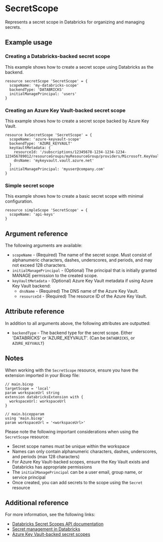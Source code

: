 ﻿---
category: "Workspace"
---

# SecretScope

Represents a secret scope in Databricks for organizing and managing secrets.

## Example usage

### Creating a Databricks-backed secret scope

This example shows how to create a secret scope using Databricks as the backend.

```bicep
resource secretScope 'SecretScope' = {
  scopeName: 'my-databricks-scope'
  backendType: 'DATABRICKS'
  initialManagePrincipal: 'users'
}
```

### Creating an Azure Key Vault-backed secret scope

This example shows how to create a secret scope backed by Azure Key Vault.

```bicep
resource kvSecretScope 'SecretScope' = {
  scopeName: 'azure-keyvault-scope'
  backendType: 'AZURE_KEYVAULT'
  keyVaultMetadata: {
    resourceId: '/subscriptions/12345678-1234-1234-1234-123456789012/resourceGroups/myResourceGroup/providers/Microsoft.KeyVault/vaults/myKeyVault'
    dnsName: 'mykeyvault.vault.azure.net'
  }
  initialManagePrincipal: 'myuser@company.com'
}
```

### Simple secret scope

This example shows how to create a basic secret scope with minimal configuration.

```bicep
resource simpleScope 'SecretScope' = {
  scopeName: 'api-keys'
}
```

## Argument reference

The following arguments are available:

- `scopeName` - (Required) The name of the secret scope. Must consist of alphanumeric characters, dashes, underscores, and periods, and may not exceed 128 characters.
- `initialManagePrincipal` - (Optional) The principal that is initially granted MANAGE permission to the created scope.
- `keyVaultMetadata` - (Optional) Azure Key Vault metadata if using Azure Key Vault backend:
  - `dnsName` - (Required) The DNS name of the Azure Key Vault.
  - `resourceId` - (Required) The resource ID of the Azure Key Vault.

## Attribute reference

In addition to all arguments above, the following attributes are outputted:

- `backendType` - The backend type for the secret scope. Either 'DATABRICKS' or 'AZURE_KEYVAULT'. (Can be `DATABRICKS`, or `AZURE_KEYVAULT`)

## Notes

When working with the `SecretScope` resource, ensure you have the extension imported in your Bicep file:

```bicep
// main.bicep
targetScope = 'local'
param workspaceUrl string
extension databricksExtension with {
  workspaceUrl: workspaceUrl
}

// main.bicepparam
using 'main.bicep'
param workspaceUrl = '<workspaceUrl>'
```

Please note the following important considerations when using the `SecretScope` resource:

- Secret scope names must be unique within the workspace
- Names can only contain alphanumeric characters, dashes, underscores, and periods (max 128 characters)
- For Azure Key Vault-backed scopes, ensure the Key Vault exists and Databricks has appropriate permissions
- The `initialManagePrincipal` can be a user email, group name, or service principal
- Once created, you can add secrets to the scope using the `Secret` resource

## Additional reference

For more information, see the following links:

- [Databricks Secret Scopes API documentation][00]
- [Secret management in Databricks][01]
- [Azure Key Vault-backed secret scopes][02]

<!-- Link reference definitions -->
[00]: https://docs.databricks.com/api/azure/workspace/secrets/createscope
[01]: https://docs.databricks.com/security/secrets/index.html
[02]: https://docs.databricks.com/security/secrets/secret-scopes.html#azure-key-vault-backed-scopes

